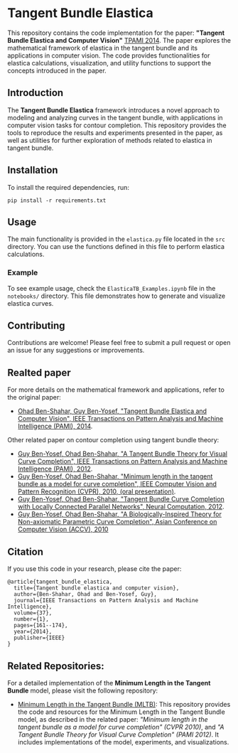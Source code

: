 # Tangent Bundle Elastica

This repository contains the code implementation for the paper: **"Tangent Bundle Elastica and Computer Vision"** [TPAMI 2014](https://ieeexplore.ieee.org/abstract/document/6866207). The paper explores the mathematical framework of elastica in the tangent bundle and its applications in computer vision. The code provides functionalities for elastica calculations, visualization, and utility functions to support the concepts introduced in the paper.

## Introduction

The **Tangent Bundle Elastica** framework introduces a novel approach to modeling and analyzing curves in the tangent bundle, with applications in computer vision tasks for contour completion. This repository provides the tools to reproduce the results and experiments presented in the paper, as well as utilities for further exploration of methods related to elastica in tangent bundle.

## Installation

To install the required dependencies, run:

```
pip install -r requirements.txt
```

## Usage

The main functionality is provided in the `elastica.py` file located in the `src` directory. You can use the functions defined in this file to perform elastica calculations.

### Example

To see example usage, check the `ElasticaTB_Examples.ipynb` file in the `notebooks/` directory. This file demonstrates how to generate and visualize elastica curves.

## Contributing

Contributions are welcome! Please feel free to submit a pull request or open an issue for any suggestions or improvements.

## Realted paper

For more details on the mathematical framework and applications, refer to the original paper: 
* [Ohad Ben-Shahar, Guy Ben-Yosef, "Tangent Bundle Elastica and Computer Vision", IEEE Transactions on Pattern Analysis and Machine Intelligence (PAMI), 2014](https://ieeexplore.ieee.org/abstract/document/6866207). 

Other related paper on contour completion using tangent bundle theory:
* [Guy Ben-Yosef, Ohad Ben-Shahar, "A Tangent Bundle Theory for Visual Curve Completion", IEEE Transactions on Pattern Analysis and Machine Intelligence (PAMI), 2012](https://ieeexplore.ieee.org/abstract/document/6112765).
* [Guy Ben-Yosef, Ohad Ben-Shahar, "Minimum length in the tangent bundle as a model for curve completion", IEEE Computer Vision and Pattern Recognition (CVPR), 2010, (oral presentation)](https://ieeexplore.ieee.org/abstract/document/5539930).
* [Guy Ben-Yosef, Ohad Ben-Shahar, "Tangent Bundle Curve Completion with Locally Connected Parallel Networks", Neural Computation, 2012](https://direct.mit.edu/neco/article-abstract/24/12/3277/7834/Tangent-Bundle-Curve-Completion-with-Locally).
* [Guy Ben-Yosef, Ohad Ben-Shahar, "A Biologically-Inspired Theory for Non-axiomatic Parametric Curve Completion", Asian Conference on Computer Vision  (ACCV), 2010](https://link.springer.com/chapter/10.1007/978-3-642-19309-5_27)

## Citation

If you use this code in your research, please cite the paper:

```
@article{tangent_bundle_elastica,
  title={Tangent bundle elastica and computer vision},
  author={Ben-Shahar, Ohad and Ben-Yosef, Guy},
  journal={IEEE Transactions on Pattern Analysis and Machine Intelligence},
  volume={37},
  number={1},
  pages={161--174},
  year={2014},
  publisher={IEEE}
}
```
## Related Repositories:

For a detailed implementation of the **Minimum Length in the Tangent Bundle** model, please visit the following repository:

- [Minimum Length in the Tangent Bundle (MLTB)](https://github.com/guybenyosef/MLTB): This repository provides the code and resources for the Minimum Length in the Tangent Bundle model, as described in the related paper: *"Minimum length in the tangent bundle as a model for curve completion" (CVPR 2010)*, and *"A Tangent Bundle Theory for Visual Curve Completion" (PAMI 2012)*. It includes implementations of the model, experiments, and visualizations.


